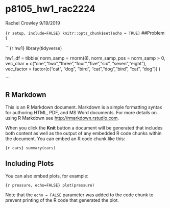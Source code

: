 p8105\_hw1\_rac2224
================
Rachel Crowley
9/19/2019

`{r setup, include=FALSE} knitr::opts_chunk$set(echo = TRUE)`
\#\#Problem 1

\`\`\`{r hw1} library(tidyverse)

hw1\_df = tibble( norm\_samp = rnorm(8), norm\_samp\_pos = norm\_samp \>
0, vec\_char = c(“one”,“two”,“three”,“four”,“five”,“six”,
“seven”,“eight”), vec\_factor = factor(c(“cat”, “dog”, “bird”,
“cat”,“dog”,“bird”, “cat”, “dog”)) )

\`\`\`

## R Markdown

This is an R Markdown document. Markdown is a simple formatting syntax
for authoring HTML, PDF, and MS Word documents. For more details on
using R Markdown see <http://rmarkdown.rstudio.com>.

When you click the **Knit** button a document will be generated that
includes both content as well as the output of any embedded R code
chunks within the document. You can embed an R code chunk like this:

`{r cars} summary(cars)`

## Including Plots

You can also embed plots, for example:

`{r pressure, echo=FALSE} plot(pressure)`

Note that the `echo = FALSE` parameter was added to the code chunk to
prevent printing of the R code that generated the plot.
